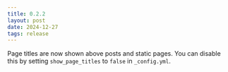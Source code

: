```yaml
---
title: 0.2.2
layout: post
date: 2024-12-27
tags: release
---
```

Page titles are now shown above posts and static pages. You can disable this by setting `show_page_titles` to `false` in `_config.yml`.
